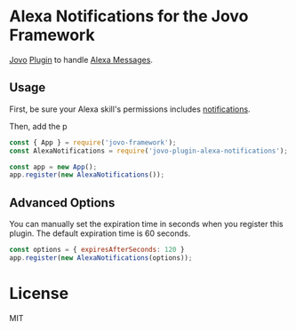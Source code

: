 # Alexa Notifications for the Jovo Framework

[Jovo](https://www.jovo.tech/) [Plugin](https://www.jovo.tech/docs/advanced#plugins) to handle [Alexa Messages](https://developer.amazon.com/docs/custom-skills/skill-messaging-api-for-alexa-notifications.html#skill-messaging-api-usage).

## Usage

First, be sure your Alexa skill's permissions includes [notifications](https://developer.amazon.com/docs/custom-skills/notifications-and-permissions-reference-for-custom-skills.html).

Then, add the p

```js
const { App } = require('jovo-framework');
const AlexaNotifications = require('jovo-plugin-alexa-notifications');

const app = new App();
app.register(new AlexaNotifications());
```

## Advanced Options

You can manually set the expiration time in seconds when you register this plugin. The default expiration time is 60 seconds.

```js
const options = { expiresAfterSeconds: 120 }
app.register(new AlexaNotifications(options));
```

# License

MIT
